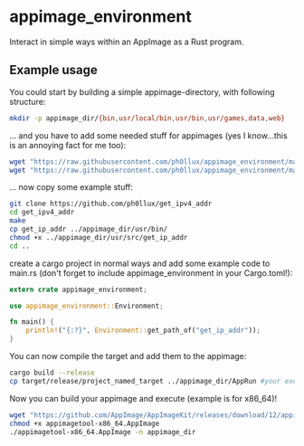 # appimage_environment
Interact in simple ways within an AppImage as a Rust program.

## Example usage

You could start by building a simple appimage-directory, with following structure:
```bash
mkdir -p appimage_dir/{bin,usr/local/bin,usr/bin,usr/games,data,web}
```
... and you have to add some needed stuff for appimages (yes I know...this is an annoying fact for me too):
```bash
wget "https://raw.githubusercontent.com/ph0llux/appimage_environment/main/appimage_example_stuff/init.desktop" -O appimage_dir/init.desktop
wget "https://raw.githubusercontent.com/ph0llux/appimage_environment/main/appimage_example_stuff/icon.png" -O appimage_dir/icon.png
```

... now copy some example stuff:
```bash
git clone https://github.com/ph0llux/get_ipv4_addr
cd get_ipv4_addr
make
cp get_ip_addr ../appimage_dir/usr/bin/
chmod +x ../appimage_dir/usr/src/get_ip_addr
cd ..
```

create a cargo project in normal ways and add some example code to main.rs (don't forget to include appimage_environment in your Cargo.toml!):

```rust
extern crate appimage_environment;

use appimage_environment::Environment;

fn main() {
    println!("{:?}", Environment::get_path_of("get_ip_addr"));
}
```

You can now compile the target and add them to the appimage:
```bash
cargo build --release
cp target/release/project_named_target ../appimage_dir/AppRun #your executable must be named "AppRun"
```

Now you can build your appimage and execute (example is for x86_64)!
```bash
wget "https://github.com/AppImage/AppImageKit/releases/download/12/appimagetool-x86_64.AppImage"
chmod +x appimagetool-x86_64.AppImage
./appimagetool-x86_64.AppImage -n appimage_dir
```